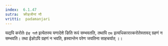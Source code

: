 ```yaml
---
index:  6.1.47
sutra:  क्रीङ्जीनां णौ
vritti:  padamanjari
---
```


यद्यपि करोतेः `ईङ् गतौ` इत्येतस्य यणादेशे ङिति रूपं सम्भवतति, तथापि `एचः` इत्यधिकारात्करोतेस्तावद् ग्रहणं न सम्भवति। तथा ईङोऽपि ग्रहणं न भवति, ह्रस्वान्तेन परेण जयतिना साहचर्यात् ।।

